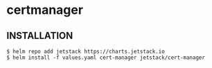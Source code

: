 # certmanager

## INSTALLATION
```
$ helm repo add jetstack https://charts.jetstack.io
$ helm install -f values.yaml cert-manager jetstack/cert-manager
```
